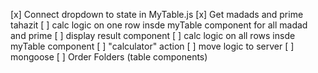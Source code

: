 [x] Connect dropdown to state in MyTable.js
[x] Get madads and prime tahazit
[ ] calc logic on one row insde myTable component for all madad and prime
[ ] display result component
[ ] calc logic on all rows insde myTable component
[ ] "calculator" action
[ ] move logic to server
[ ] mongoose
[ ] Order Folders (table components)
